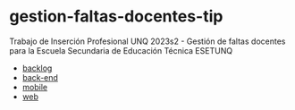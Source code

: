 # gestion-faltas-docentes-tip
Trabajo de Inserción Profesional UNQ 2023s2 - Gestión de faltas docentes para la Escuela Secundaria de Educación Técnica ESETUNQ

- [backlog](https://trello.com/b/pwjSP0qb/tip-2023-s2-gestion-de-faltas-docentes)
- [back-end](https://github.com/UnderABloodySky/gestion-faltas-docentes-tip-back)
- [mobile](https://github.com/UnderABloodySky/gestion-faltas-docentes-tip-front-mobile)
- [web](https://github.com/UnderABloodySky/gestion-faltas-docentes-tip-front-web)
